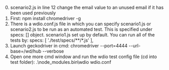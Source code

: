 0. scenario2.js in line 12 change the email value to an unused email if it has been used previously
1. First: npm install chromedriver -g 
2. There is a wdio.conf.js file in which you can specify scenario1.js or scenario2.js to be run as an automated test. This is specified under specs: [] object. scenario1.js set up by default. 
You can run all of the tests by:
    specs: [
        './test/specs/**/*.js'
    ],
3. Launch geckodriver in cmd: chromedriver --port=4444 --url-base=/wd/hub --verbose
4. Open one more cmd window and run the wdio test config file (cd into test folder): .\node_modules\.bin\wdio wdio.conf